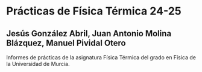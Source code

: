 # Prácticas de Física Térmica 24-25

## Jesús González Abril, Juan Antonio Molina Blázquez, Manuel Pividal Otero

Informes de prácticas de la asignatura Física Térmica del grado en Física de la Universidad de Murcia.